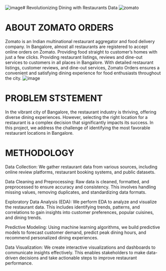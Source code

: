 ![image](https://github.com/Lathishkumar20/Resume_Projects/assets/142078468/79c48a83-4b37-4828-a03c-95ba047ff72c)# Revolutionizing Dining with Restaurants Data
![zomato](https://github.com/Lathishkumar20/Resume_Projects/assets/142078468/5023c6de-02c0-4ea0-afa5-4a36f1606142)
# ABOUT ZOMATO ORDERS
 Zomato is an Indian multinational restaurant aggregator and food delivery company.
 In Bangalore, almost all restaurants are registered to accept online orders on Zomato.
 Providing food straight to customer’s homes with just a few clicks.
 Providing restaurant listings, reviews and dine-out services to customers in all places in  Bangalore.
 With detailed restaurant listings, customer reviews, and dine-out services, Zomato Orders ensures a convenient and satisfying dining experience for food 
 enthusiasts throughout the city.
 ![image](https://github.com/Lathishkumar20/Resume_Projects/assets/142078468/11f2b924-1335-453e-b4cc-8d872188cedd)
 # PROBLEM STSTEMENT
 In the vibrant city of Bangalore, the restaurant industry is thriving, offering diverse dining experiences. However, selecting the right location for a 
 restaurant is a complex decision that significantly impacts its success. In this project, we address the challenge of identifying the most favorable restaurant 
 locations in Bangalore.

# METHODOLOGY
Data Collection: We gather restaurant data from various sources, including online review platforms, restaurant booking systems, and public datasets.

Data Cleaning and Preprocessing: Raw data is cleaned, formatted, and preprocessed to ensure accuracy and consistency. This involves handling missing values, removing duplicates, and standardizing data formats.

Exploratory Data Analysis (EDA): We perform EDA to analyze and visualize the restaurant data. This includes identifying trends, patterns, and correlations to gain insights into customer preferences, popular cuisines, and dining trends.

Predictive Modeling: Using machine learning algorithms, we build predictive models to forecast customer demand, predict peak dining hours, and recommend personalized dining experiences.

Data Visualization: We create interactive visualizations and dashboards to communicate insights effectively. This enables stakeholders to make data-driven decisions and take actionable steps to improve restaurant performance.














